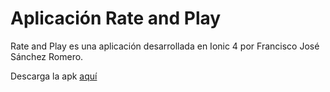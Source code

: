 # Aplicación Rate and Play

Rate and Play es una aplicación desarrollada en Ionic 4 por Francisco José Sánchez Romero.

Descarga la apk [aquí](https://github.com/Chaanchess/RatePlay/releases/download/1.0.0/rateandplay.apk)

